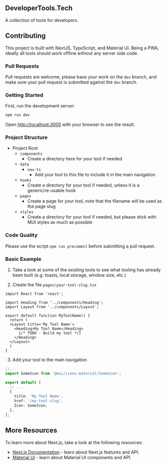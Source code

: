 ## DeveloperTools.Tech

A collection of tools for developers.

## Contributing

This project is built with NextJS, TypeScript, and Material UI. Being a PWA, ideally all tools should work offline without any server side code.

### Pull Requests

Pull requests are welcome, please base your work on the `dev` branch, and make sure your pull request is submitted against the `dev` branch.

### Getting Started

First, run the development server:

```bash
npm run dev
```

Open [http://localhost:3000](http://localhost:3000) with your browser to see the result.

### Project Structure

- Project Root
  - `components`
    - Create a directory here for your tool if needed
  - `data`
    - `nav.ts`
      - Add your tool to this file to include it in the main navigation
  - `hooks`
    - Create a directory for your tool if needed, unless it is a generic/re-usable hook
  - `pages`
    - Create a page for your tool, note that the filename will be used as the page slug
  - `styles`
    - Create a directory for your tool if needed, but please stick with MUI styles as much as possible

### Code Quality

Please use the script `npm run precommit` before submitting a pull request.

### Basic Example

1. Take a look at some of the existing tools to see what tooling has already been built (e.g. toasts, local storage, window size, etc.)

2. Create the file `pages/your-tool-slug.tsx`

  ```tsx
  import React from 'react';

  import Heading from '../components/Heading';
  import Layout from '../components/Layout';

  export default function MyToolName() {
    return (
    <Layout title='My Tool Name'>
      <Heading>My Tool Name</Heading>
        {/* TODO - Build my tool */}
      </Heading>
    </Layout>
    )
  }
  ```

3. Add your tool to the main navigation

  ```ts
  //...
  import SomeIcon from '@mui/icons-material/SomeIcon';

  export default [
    // ...
    {
      title: 'My Tool Name',
      href: '/my-tool-slug',
      Icon: SomeIcon,
    },
  ];
  ```

## More Resources

To learn more about Next.js, take a look at the following resources:

- [Next.js Documentation](https://nextjs.org/docs) - learn about Next.js features and API.
- [Material UI](https://mui.com/material-ui) - learn about Material UI components and API.